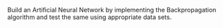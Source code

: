 Build an Artificial Neural Network by implementing the Backpropagation algorithm and test the same using appropriate data sets.
